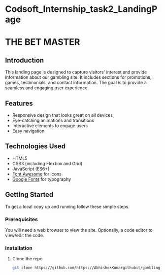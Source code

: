 # Codsoft_Internship_task2_LandingPage
# THE BET MASTER
## Introduction

This landing page is designed to capture visitors' interest and provide information about our gambling site. It includes sections for promotions, games, testimonials, and contact information. The goal is to provide a seamless and engaging user experience.

## Features

- Responsive design that looks great on all devices
- Eye-catching animations and transitions
- Interactive elements to engage users
- Easy navigation

## Technologies Used

- HTML5
- CSS3 (including Flexbox and Grid)
- JavaScript (ES6+)
- [Font Awesome](https://fontawesome.com/) for icons
- [Google Fonts](https://fonts.google.com/) for typography

## Getting Started

To get a local copy up and running follow these simple steps.

### Prerequisites

You will need a web browser to view the site. Optionally, a code editor to view/edit the code.

### Installation

1. Clone the repo
   ```sh
   git clone https://github.com/https://AbhishekKumargithubit/gambling-site-landing-page.git
